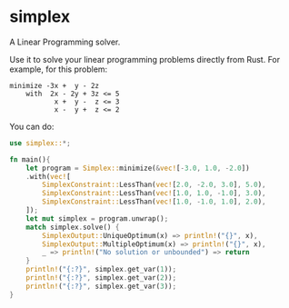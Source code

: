 # simplex
A Linear Programming solver.

Use it to solve your linear programming problems directly from Rust. For example, for this problem:
```
minimize -3x +  y - 2z
    with  2x - 2y + 3z <= 5
           x +  y -  z <= 3
           x -  y +  z <= 2
```

You can do:
```rust
use simplex::*;

fn main(){
    let program = Simplex::minimize(&vec![-3.0, 1.0, -2.0])
    .with(vec![
        SimplexConstraint::LessThan(vec![2.0, -2.0, 3.0], 5.0),
        SimplexConstraint::LessThan(vec![1.0, 1.0, -1.0], 3.0),
        SimplexConstraint::LessThan(vec![1.0, -1.0, 1.0], 2.0),
    ]);
    let mut simplex = program.unwrap();
    match simplex.solve() {
        SimplexOutput::UniqueOptimum(x) => println!("{}", x),
        SimplexOutput::MultipleOptimum(x) => println!("{}", x),
        _ => println!("No solution or unbounded") => return
    }
    println!("{:?}", simplex.get_var(1));
    println!("{:?}", simplex.get_var(2));
    println!("{:?}", simplex.get_var(3));
}
```